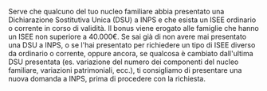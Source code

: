 Serve che qualcuno del tuo nucleo familiare abbia presentato una Dichiarazione Sostitutiva Unica (DSU) a INPS e che esista un ISEE ordinario o corrente in corso di validità.
Il bonus viene erogato alle famiglie che hanno un ISEE non superiore a 40.000€.
Se sai già di non avere mai presentato una DSU a INPS, o se l'hai presentato per richiedere un tipo di ISEE diverso da ordinario o corrente, oppure ancora, se qualcosa è cambiato dall'ultima DSU presentata (es. variazione del numero dei componenti del nucleo familiare, variazioni patrimoniali, ecc.), ti consigliamo di presentare una nuova domanda a INPS, prima di procedere con la richiesta.
